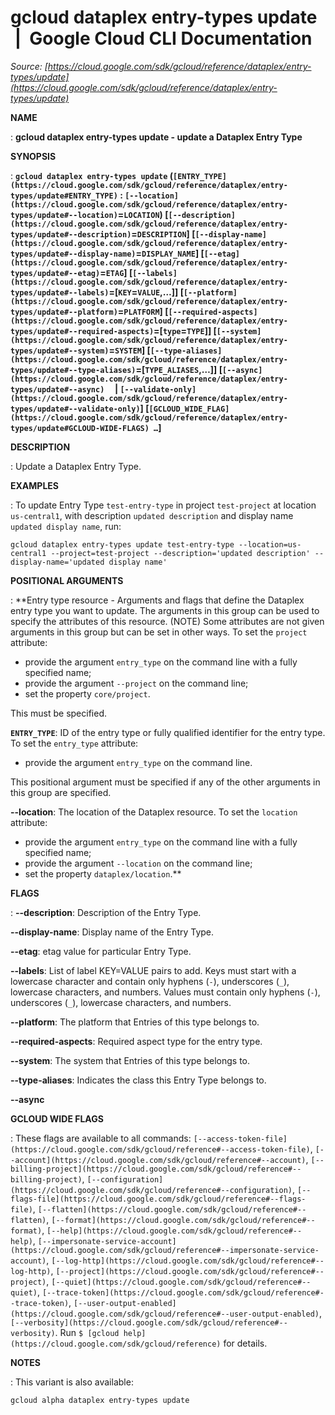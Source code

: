 # gcloud dataplex entry-types update  |  Google Cloud CLI Documentation

*Source: [https://cloud.google.com/sdk/gcloud/reference/dataplex/entry-types/update](https://cloud.google.com/sdk/gcloud/reference/dataplex/entry-types/update)*

**NAME**

: **gcloud dataplex entry-types update - update a Dataplex Entry Type**

**SYNOPSIS**

: **`gcloud dataplex entry-types update` (`[ENTRY_TYPE](https://cloud.google.com/sdk/gcloud/reference/dataplex/entry-types/update#ENTRY_TYPE)` : `[--location](https://cloud.google.com/sdk/gcloud/reference/dataplex/entry-types/update#--location)`=`LOCATION`) [`[--description](https://cloud.google.com/sdk/gcloud/reference/dataplex/entry-types/update#--description)`=`DESCRIPTION`] [`[--display-name](https://cloud.google.com/sdk/gcloud/reference/dataplex/entry-types/update#--display-name)`=`DISPLAY_NAME`] [`[--etag](https://cloud.google.com/sdk/gcloud/reference/dataplex/entry-types/update#--etag)`=`ETAG`] [`[--labels](https://cloud.google.com/sdk/gcloud/reference/dataplex/entry-types/update#--labels)`=[`KEY`=`VALUE`,…]] [`[--platform](https://cloud.google.com/sdk/gcloud/reference/dataplex/entry-types/update#--platform)`=`PLATFORM`] [`[--required-aspects](https://cloud.google.com/sdk/gcloud/reference/dataplex/entry-types/update#--required-aspects)`=[`type`=`TYPE`]] [`[--system](https://cloud.google.com/sdk/gcloud/reference/dataplex/entry-types/update#--system)`=`SYSTEM`] [`[--type-aliases](https://cloud.google.com/sdk/gcloud/reference/dataplex/entry-types/update#--type-aliases)`=[`TYPE_ALIASES`,…]] [`[--async](https://cloud.google.com/sdk/gcloud/reference/dataplex/entry-types/update#--async)`     | `[--validate-only](https://cloud.google.com/sdk/gcloud/reference/dataplex/entry-types/update#--validate-only)`] [`[GCLOUD_WIDE_FLAG](https://cloud.google.com/sdk/gcloud/reference/dataplex/entry-types/update#GCLOUD-WIDE-FLAGS) …`]**

**DESCRIPTION**

: Update a Dataplex Entry Type.

**EXAMPLES**

: To update Entry Type `test-entry-type` in project
`test-project` at location `us-central1`, with description
`updated description` and display name `updated display
name`, run:

```
gcloud dataplex entry-types update test-entry-type --location=us-central1 --project=test-project --description='updated description' --display-name='updated display name'
```

**POSITIONAL ARGUMENTS**

: **Entry type resource - Arguments and flags that define the Dataplex entry type
you want to update. The arguments in this group can be used to specify the
attributes of this resource. (NOTE) Some attributes are not given arguments in
this group but can be set in other ways.
To set the `project` attribute:

- provide the argument `entry_type` on the command line with a fully
specified name;
- provide the argument `--project` on the command line;
- set the property `core/project`.

This must be specified.

**`ENTRY_TYPE`**:
ID of the entry type or fully qualified identifier for the entry type.
To set the `entry_type` attribute:

- provide the argument `entry_type` on the command line.

This positional argument must be specified if any of the other arguments in this
group are specified.

**--location**:
The location of the Dataplex resource.
To set the `location` attribute:

- provide the argument `entry_type` on the command line with a fully
specified name;
- provide the argument `--location` on the command line;
- set the property `dataplex/location`.**

**FLAGS**

: **--description**:
Description of the Entry Type.

**--display-name**:
Display name of the Entry Type.

**--etag**:
etag value for particular Entry Type.

**--labels**:
List of label KEY=VALUE pairs to add.
Keys must start with a lowercase character and contain only hyphens
(`-`), underscores (`_`), lowercase characters, and
numbers. Values must contain only hyphens (`-`), underscores
(`_`), lowercase characters, and numbers.

**--platform**:
The platform that Entries of this type belongs to.

**--required-aspects**:
Required aspect type for the entry type.

**--system**:
The system that Entries of this type belongs to.

**--type-aliases**:
Indicates the class this Entry Type belongs to.

**--async**

**GCLOUD WIDE FLAGS**

: These flags are available to all commands: `[--access-token-file](https://cloud.google.com/sdk/gcloud/reference#--access-token-file)`,
`[--account](https://cloud.google.com/sdk/gcloud/reference#--account)`, `[--billing-project](https://cloud.google.com/sdk/gcloud/reference#--billing-project)`,
`[--configuration](https://cloud.google.com/sdk/gcloud/reference#--configuration)`,
`[--flags-file](https://cloud.google.com/sdk/gcloud/reference#--flags-file)`,
`[--flatten](https://cloud.google.com/sdk/gcloud/reference#--flatten)`, `[--format](https://cloud.google.com/sdk/gcloud/reference#--format)`, `[--help](https://cloud.google.com/sdk/gcloud/reference#--help)`, `[--impersonate-service-account](https://cloud.google.com/sdk/gcloud/reference#--impersonate-service-account)`,
`[--log-http](https://cloud.google.com/sdk/gcloud/reference#--log-http)`,
`[--project](https://cloud.google.com/sdk/gcloud/reference#--project)`, `[--quiet](https://cloud.google.com/sdk/gcloud/reference#--quiet)`, `[--trace-token](https://cloud.google.com/sdk/gcloud/reference#--trace-token)`, `[--user-output-enabled](https://cloud.google.com/sdk/gcloud/reference#--user-output-enabled)`,
`[--verbosity](https://cloud.google.com/sdk/gcloud/reference#--verbosity)`.
Run `$ [gcloud help](https://cloud.google.com/sdk/gcloud/reference)` for details.

**NOTES**

: This variant is also available:

```
gcloud alpha dataplex entry-types update
```